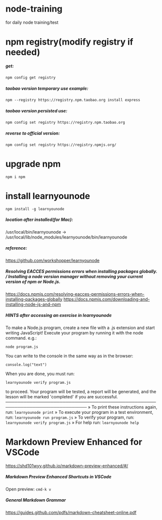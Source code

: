# node-training
for daily node training/test

# npm registry(modify registry if needed)
##### get:
`npm config get registry`

##### taobao version temporary use example:
`npm --registry https://registry.npm.taobao.org install express`

##### taobao version persisted use:
`npm config set registry https://registry.npm.taobao.org`

##### reverse to official version:
`npm config set registry https://registry.npmjs.org/`

# upgrade npm
`npm i npm`

# install learnyounode
`npm install -g learnyounode`

##### location after installed(for Mac):
/usr/local/bin/learnyounode -> /usr/local/lib/node_modules/learnyounode/bin/learnyounode

##### reference:
https://github.com/workshopper/learnyounode

##### Resolving EACCES permissions errors when installing packages globally. / Installing a node version manager without removing your current version of npm or Node.js.
https://docs.npmjs.com/resolving-eacces-permissions-errors-when-installing-packages-globally
https://docs.npmjs.com/downloading-and-installing-node-js-and-npm

##### HINTS after accessing an exercise in learnyounode

To make a Node.js program, create a new file with a .js extension and
start writing JavaScript! Execute your program by running it with the node
command. e.g.:

`node program.js`

You can write to the console in the same way as in the browser:

`console.log("text")`

When you are done, you must run:

`learnyounode verify program.js`

to proceed. Your program will be tested, a report will be generated, and
the lesson will be marked 'completed' if you are successful.
─────────────────────────────────────────────────────────────────────────────
  » To print these instructions again, run: `learnyounode print`
  » To execute your program in a test environment, run: `learnyounode run
    program.js`
  » To verify your program, run: `learnyounode verify program.js`
  » For help run: `learnyounode help`
  
# Markdown Preview Enhanced for VSCode
https://shd101wyy.github.io/markdown-preview-enhanced/#/

##### Markdown Preview Enhanced Shortcuts in VSCode
Open preview: `cmd-k v`

##### General Markdown Grammar
https://guides.github.com/pdfs/markdown-cheatsheet-online.pdf


